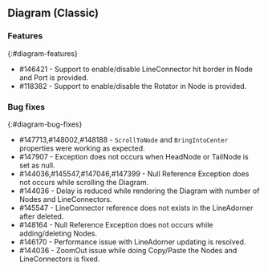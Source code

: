 ## Diagram (Classic)

### Features
{:#diagram-features}

* \#146421 - Support to enable/disable LineConnector hit border in Node and Port is provided.
* \#118382 - Support to enable/disable the Rotator in Node is provided.

### Bug fixes
{:#diagram-bug-fixes}

* \#147713,#148002,#148188 - `ScrollToNode` and `BringIntoCenter` properties were working as expected.
* \#147907 - Exception does not occurs when HeadNode or TailNode is set as null.
* \#144036,#145547,#147046,#147399 - Null Reference Exception does not occurs while scrolling the Diagram.
* \#144036 - Delay is reduced while rendering the Diagram with number of Nodes and LineConnectors.
* \#145547 - LineConnector reference does not exists in the LineAdorner after deleted.
* \#148164 - Null Reference Exception does not occurs while adding/deleting Nodes.
* \#146170 - Performance issue with LineAdorner updating is resolved.
* \#144036 - ZoomOut issue while doing Copy/Paste the Nodes and LineConnectors is fixed.